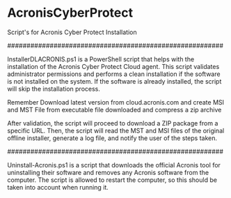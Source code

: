 # AcronisCyberProtect
Script's for Acronis Cyber Protect Installation

########################################################

InstallerDLACRONIS.ps1 is a PowerShell script that helps with the installation of the Acronis Cyber Protect Cloud agent. 
This script validates administrator permissions and performs a clean installation if the software is not installed on the system. 
If the software is already installed, the script will skip the installation process. 

Remember Download latest version from cloud.acronis.com and create MSI and MST File from executable file downloaded and compress a zip archive 

After validation, the script will proceed to download a ZIP package from a specific URL. Then, the script will read the MST and MSI files of the original offline installer, generate a log file, and notify the user of the steps taken.

########################################################

Uninstall-Acronis.ps1 is a script that downloads the official Acronis tool for uninstalling their software and removes any Acronis software from the computer. The script is allowed to restart the computer, so this should be taken into account when running it.
